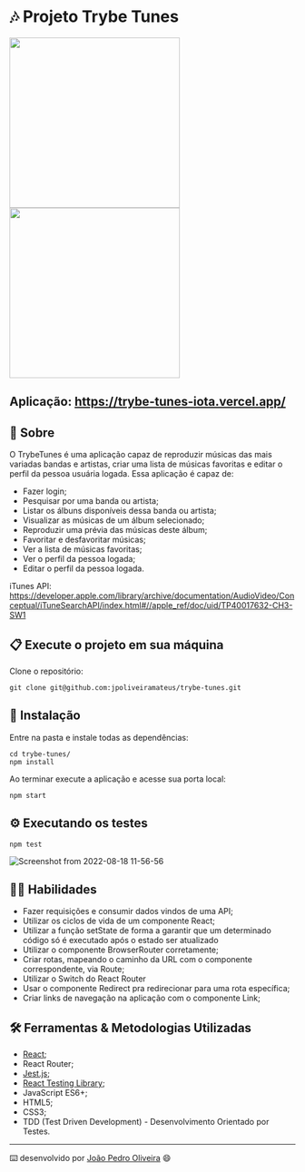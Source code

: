 # 🎶 Projeto Trybe Tunes

<div display="flex">
  <img src="https://user-images.githubusercontent.com/99822908/185424015-b5f311ea-3ac3-44d4-984f-b4d2b7750dbf.png" width="300px" />
  <img src="https://user-images.githubusercontent.com/99822908/185424767-6cfc4fa9-0aa7-4b37-ba77-e10f68df6f93.png" width="300px" />
</div>

## Aplicação: https://trybe-tunes-iota.vercel.app/

## 📄 Sobre

O TrybeTunes é uma aplicação capaz de reproduzir músicas das mais variadas bandas e artistas, criar uma lista de músicas favoritas e editar o perfil da pessoa usuária logada. Essa aplicação é capaz de:

- Fazer login;
- Pesquisar por uma banda ou artista;
- Listar os álbuns disponíveis dessa banda ou artista;
- Visualizar as músicas de um álbum selecionado;
- Reproduzir uma prévia das músicas deste álbum;
- Favoritar e desfavoritar músicas;
- Ver a lista de músicas favoritas;
- Ver o perfil da pessoa logada;
- Editar o perfil da pessoa logada.

iTunes API: https://developer.apple.com/library/archive/documentation/AudioVideo/Conceptual/iTuneSearchAPI/index.html#//apple_ref/doc/uid/TP40017632-CH3-SW1

## 📋 Execute o projeto em sua máquina

Clone o repositório:

```
git clone git@github.com:jpoliveiramateus/trybe-tunes.git
```

## 🔧 Instalação

Entre na pasta e instale todas as dependências:

```
cd trybe-tunes/
npm install
```

Ao terminar execute a aplicação e acesse sua porta local:

```
npm start
```

## ⚙️ Executando os testes

```
npm test
```

![Screenshot from 2022-08-18 11-56-56](https://user-images.githubusercontent.com/99822908/185427366-ff58e719-8089-4a87-9915-2807a12dcc59.png)

## 🤹🏻 Habilidades 

- Fazer requisições e consumir dados vindos de uma API;
- Utilizar os ciclos de vida de um componente React;
- Utilizar a função setState de forma a garantir que um determinado código só é executado após o estado ser atualizado
- Utilizar o componente BrowserRouter corretamente;
- Criar rotas, mapeando o caminho da URL com o componente correspondente, via Route;
- Utilizar o Switch do React Router
- Usar o componente Redirect pra redirecionar para uma rota específica;
- Criar links de navegação na aplicação com o componente Link;

## 🛠️ Ferramentas & Metodologias Utilizadas

- [React](https://pt-br.reactjs.org/);
- React Router;
- [Jest.js](https://jestjs.io/);
- [React Testing Library](https://testing-library.com/);
- JavaScript ES6+;
- HTML5;
- CSS3;
- TDD (Test Driven Development) - Desenvolvimento Orientado por Testes.

---
⌨️ desenvolvido por [João Pedro Oliveira](https://www.linkedin.com/in/jo%C3%A3o-pedro-de-oliveira-mateus/) 😄
